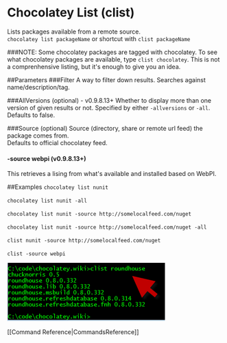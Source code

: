 # Chocolatey List (clist)
Lists packages available from a remote source.  
`chocolatey list packageName` or shortcut with 
`clist packageName` 
  
###NOTE: Some chocolatey packages are tagged with chocolatey. To see what chocolatey packages are available, type `clist chocolatey`. This is not a comprenhensive listing, but it's enough to give you an idea.  
  
##Parameters
###Filter
A way to filter down results. Searches against name/description/tag.  
  
###AllVersions (optional) - v0.9.8.13+
Whether to display more than one version of given results or not. Specified by either `-allversions` or `-all`.  
Defaults to false. 
  
###Source (optional)
Source (directory, share or remote url feed) the package comes from.  
Defaults to official chocolatey feed.  
  
#### -source webpi (v0.9.8.13+)
This retrieves a lising from what's available and installed based on WebPI.  
  
##Examples
`chocolatey list nunit`  
  
`chocolatey list nunit -all`  
  
`chocolatey list nunit -source http://somelocalfeed.com/nuget`  
  
`chocolatey list nunit -source http://somelocalfeed.com/nuget -all`  
  
`clist nunit -source http://somelocalfeed.com/nuget`  
  
`clist -source webpi`  
  
![clist in action](images/clistExample.png "clist in action")  
  
[[Command Reference|CommandsReference]]